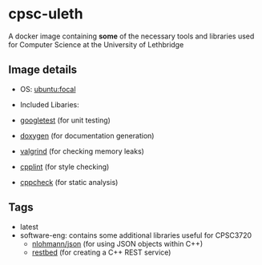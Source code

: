 # cpsc-uleth

A docker image containing **some** of the necessary tools and libraries used for Computer Science at the University of Lethbridge

## Image details

 - OS: [ubuntu:focal](https://hub.docker.com/_/ubuntu)

 - Included Libaries:

  - [googletest](https://github.com/google/googletest) (for unit testing)
  - [doxygen](https://www.doxygen.nl/index.html) (for documentation generation)
  - [valgrind](https://valgrind.org/) (for checking memory leaks)
  - [cpplint](https://github.com/cpplint/cpplint) (for style checking)
  - [cppcheck](http://cppcheck.sourceforge.net/) (for static analysis)

## Tags

- latest
- software-eng: contains some additional libraries useful for CPSC3720
  - [nlohmann/json](https://github.com/nlohmann/json) (for using JSON objects within C++)
  - [restbed](https://github.com/Corvusoft/restbed) (for creating a C++ REST service)
